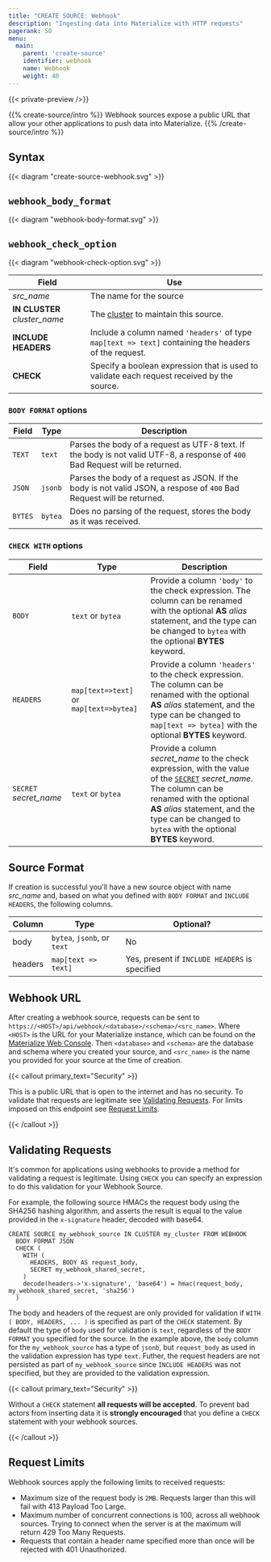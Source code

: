 ```yaml
---
title: "CREATE SOURCE: Webhook"
description: "Ingesting data into Materialize with HTTP requests"
pagerank: 50
menu:
  main:
    parent: 'create-source'
    identifier: webhook
    name: Webhook
    weight: 40
---
```


{{< private-preview />}}

{{% create-source/intro %}}
Webhook sources expose a public URL that allow your other applications to push data into Materialize.
{{% /create-source/intro %}}


## Syntax

{{< diagram "create-source-webhook.svg" >}}

## `webhook_body_format`

{{< diagram "webhook-body-format.svg" >}}

## `webhook_check_option`

{{< diagram "webhook-check-option.svg" >}}

Field                            | Use
---------------------------------|--------------------------
  _src_name_                     | The name for the source
 **IN CLUSTER** _cluster_name_   | The [cluster](/sql/create-cluster) to maintain this source.
 **INCLUDE HEADERS**             | Include a column named `'headers'` of type `map[text => text]` containing the headers of the request.
 **CHECK**                       | Specify a boolean expression that is used to validate each request received by the source.

### `BODY FORMAT` options

Field    | Type     | Description
---------|----------|-------------------------
`TEXT`   | `text`   | Parses the body of a request as UTF-8 text. If the body is not valid UTF-8, a response of `400` Bad Request will be returned.
`JSON`   | `jsonb`  | Parses the body of a request as JSON. If the body is not valid JSON, a respose of `400` Bad Request will be returned.
`BYTES`  | `bytea`  | Does no parsing of the request, stores the body as it was received.

### `CHECK WITH` options

Field                  | Type                | Description
-----------------------|---------------------|--------------
`BODY`                 | `text` or `bytea`   | Provide a column `'body'` to the check expression. The column can be renamed with the optional **AS** _alias_ statement, and the type can be changed to `bytea` with the optional **BYTES** keyword.
`HEADERS`              | `map[text=>text]` or `map[text=>bytea]` | Provide a column `'headers'` to the check expression. The column can be renamed with the optional **AS** _alias_ statement, and the type can be changed to `map[text => bytea]` with the optional **BYTES** keyword.
`SECRET` _secret_name_ | `text` or `bytea`    | Provide a column _secret_name_ to the check expression, with the value of the [`SECRET`](/sql/create-secret) _secret_name_. The column can be renamed with the optional **AS** _alias_ statement, and the type can be changed to `bytea` with the optional **BYTES** keyword.

## Source Format

If creation is successful you'll have a new source object with name _src_name_ and, based on what
you defined with `BODY FORMAT` and `INCLUDE HEADERS`, the following columns.

Column     | Type                        | Optional?                                      |
-----------|-----------------------------|------------------------------------------------|
 body      | `bytea`, `jsonb`, or `text` | No                                             |
 headers   | `map[text => text]`         | Yes, present if `INCLUDE HEADERS` is specified |

## Webhook URL

After creating a webhook source, requests can be sent to `https://<HOST>/api/webhook/<database>/<schema>/<src_name>`.
Where `<HOST>` is the URL for your Materialize instance, which can be found on the [Materialize Web
Console](https://console.materialize.com/). Then `<database>` and `<schema>` are the database and
schema where you created your source, and `<src_name>` is the name you provided for your source at
the time of creation.

{{< callout primary_text="Security" >}}

This is a public URL that is open to the internet and has no security. To validate that requests
are legitimate see [Validating Requests](#validating-requests). For limits imposed on this endpoint
see [Request Limits](#request-limits).

{{< /callout >}}

## Validating Requests

It's common for applications using webhooks to provide a method for validating a request is
legitimate. Using `CHECK` you can specify an expression to do this validation for your Webhook
Source.

For example, the following source HMACs the request body using the SHA256 hashing algorithm, and
asserts the result is equal to the value provided in the `x-signature` header, decoded with base64.

```
CREATE SOURCE my_webhook_source IN CLUSTER my_cluster FROM WEBHOOK
  BODY FORMAT JSON
  CHECK (
    WITH (
      HEADERS, BODY AS request_body,
      SECRET my_webhook_shared_secret,
    )
    decode(headers->'x-signature', 'base64') = hmac(request_body, my_webhook_shared_secret, 'sha256')
  )
```

The body and headers of the request are only provided for validation if `WITH ( BODY, HEADERS, ... )`
is specified as part of the `CHECK` statement. By default the type of `body` used for validation is
`text`, regardless of the `BODY FORMAT` you specified for the source. In the example above, the
`body` column for the `my_webhook_source` has a type of `jsonb`, but `request_body` as used in the
validation expression has type `text`. Futher, the request headers are not persisted as part of
`my_webhook_source` since `INCLUDE HEADERS` was not specified, but they are provided to the
validation expression.

{{< callout primary_text="Security" >}}

Without a `CHECK` statement **all requests will be accepted**. To prevent bad actors from
inserting data it is **strongly encouraged** that you define a `CHECK` statement with your webhook
sources.

{{< /callout >}}

## Request Limits

Webhook sources apply the following limits to received requests:

* Maximum size of the request body is `2MB`. Requests larger than this will fail with 413 Payload Too Large.
* Maximum number of concurrent connections is 100, across all webhook sources. Trying to connect
when the server is at the maximum will return 429 Too Many Requests.
* Requests that contain a header name specified more than once will be rejected with 401 Unauthorized.
